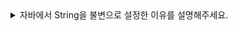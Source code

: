 <details>
<summary>자바에서 String을 불변으로 설정한 이유를 설명해주세요.</summary>
<br/>

```java
public final class String implements java.io.Serializable, Comparable {
	private final byte[] value;
}
```
String 객체를 불변으로 설계한 이유는 성능 이점, 캐싱, 보안, 동기화에서 이점을 얻기 위해서입니다. 

- 성능 이점 <br/>
    String을 String Constant Pool에서 관리를 하여 같은 값에 대해서는 String 객체를 다시 만들지 않고 이미 존재하는 객체를 참조할 수 있기 때문에 Heap 영역의 메모리를 절약할 수 있습니다. 

- 캐싱  <br/>
    ```java
    public int hashCode() {
        // hash의 초기값 = 0, hashIsZero의 초기값 = false
        int h = hash;  
        if (h == 0 && !hashIsZero) {
            h = isLatin1() ? StringLatin1.hashCode(value)
                           : StringUTF16.hashCode(value);
            if (h == 0) {
                hashIsZero = true;
            } else {
                hash = h;
            }
        }
        return h;
    }
    ```
    String의 hashCode() 메서드를 보면 최초 1번만 실제 계산을 수행하고, 이후에는 계산해서 나온 hash code를 재사용하도록 오버라이딩 되어있습니다. 이렇게 캐싱이 가능한 것은 String이 불변 객체라서 변경되지 않는 문자열을 보장하기 때문입니다. 

- 보안  <br/>
    예를 들어 데이터베이스 사용자 이름, 암호는 데이터베이스 연결을 수신하기 위해 문자열로 전달되는데, 만일 번지수의 문자열 값이 변경이 가능하다면 해커가 참조값을 변경하여 애플리케이션에 보안 문제를 일으킬 수 있습니다. 

- 동기화  <br/>
    String은 불변이기 때문에 멀티 스레드 환경에서 Thread-safe하다는 장점이 있습니다. 스레드가 값을 변경하면 동일한 String을 수정하는 대신 String Constant Pool에 새로운 문자열이 생성되기 때문입니다.
<br/>
</details>